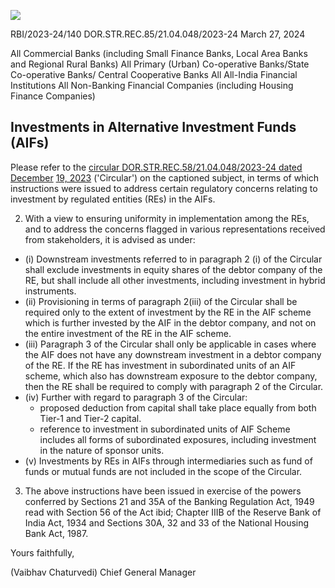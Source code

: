 ![](_page_0_Picture_0.jpeg)

RBI/2023-24/140 DOR.STR.REC.85/21.04.048/2023-24 March 27, 2024

All Commercial Banks (including Small Finance Banks, Local Area Banks and Regional Rural Banks) All Primary (Urban) Co-operative Banks/State Co-operative Banks/ Central Cooperative Banks All All-India Financial Institutions All Non-Banking Financial Companies (including Housing Finance Companies)

## **Investments in Alternative Investment Funds (AIFs)**

Please refer to the [circular DOR.STR.REC.58/21.04.048/2023-24 dated December](https://www.rbi.org.in/Scripts/NotificationUser.aspx?Id=12572&Mode=0)  [19, 2023](https://www.rbi.org.in/Scripts/NotificationUser.aspx?Id=12572&Mode=0) ('Circular') on the captioned subject, in terms of which instructions were issued to address certain regulatory concerns relating to investment by regulated entities (REs) in the AIFs.

2. With a view to ensuring uniformity in implementation among the REs, and to address the concerns flagged in various representations received from stakeholders, it is advised as under:

- (i) Downstream investments referred to in paragraph 2 (i) of the Circular shall exclude investments in equity shares of the debtor company of the RE, but shall include all other investments, including investment in hybrid instruments.
- (ii) Provisioning in terms of paragraph 2(iii) of the Circular shall be required only to the extent of investment by the RE in the AIF scheme which is further invested by the AIF in the debtor company, and not on the entire investment of the RE in the AIF scheme.
- (iii) Paragraph 3 of the Circular shall only be applicable in cases where the AIF does not have any downstream investment in a debtor company of the RE. If the RE has investment in subordinated units of an AIF scheme, which also has downstream exposure to the debtor company, then the RE shall be required to comply with paragraph 2 of the Circular.
- (iv) Further with regard to paragraph 3 of the Circular:
	- proposed deduction from capital shall take place equally from both Tier-1 and Tier-2 capital.
	- reference to investment in subordinated units of AIF Scheme includes all forms of subordinated exposures, including investment in the nature of sponsor units.
- (v) Investments by REs in AIFs through intermediaries such as fund of funds or mutual funds are not included in the scope of the Circular.

3. The above instructions have been issued in exercise of the powers conferred by Sections 21 and 35A of the Banking Regulation Act, 1949 read with Section 56 of the Act ibid; Chapter IIIB of the Reserve Bank of India Act, 1934 and Sections 30A, 32 and 33 of the National Housing Bank Act, 1987.

Yours faithfully,

(Vaibhav Chaturvedi) Chief General Manager
